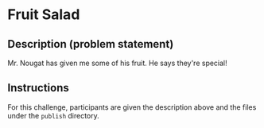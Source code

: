 # Fruit Salad

## Description (problem statement)

Mr. Nougat has given me some of his fruit. He says they're special!

## Instructions

For this challenge, participants are given the description above and the files under the `publish` directory.
